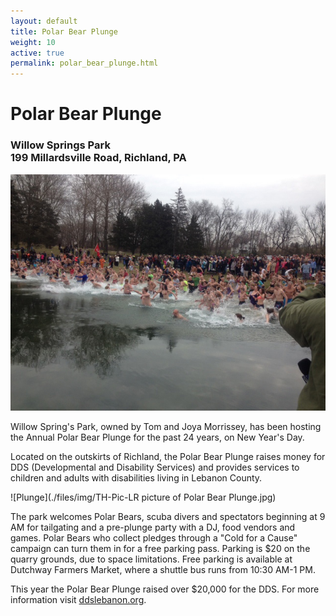 ```yaml
---
layout: default
title: Polar Bear Plunge
weight: 10
active: true
permalink: polar_bear_plunge.html
---
```


<script>
  mixpanel.track("Polar Bear Plunge Page");
</script>

# Polar Bear Plunge

### Willow Springs Park<br />199 Millardsville Road, Richland, PA

![Polar Bear Plunge](./files/img/Plunge-2014.jpg)

Willow Spring's Park, owned by Tom and Joya Morrissey, has been hosting the Annual Polar Bear Plunge for the past 24 years, on New Year's Day. 

Located on the outskirts of Richland, the Polar Bear Plunge raises money for DDS (Developmental and Disability Services) and provides services to children and adults with disabilities living in Lebanon County. 

![Plunge](./files/img/TH-Pic-LR picture of Polar Bear Plunge.jpg)

The park welcomes Polar Bears, scuba divers and spectators beginning at 9 AM for tailgating and a pre-plunge party with a DJ, food vendors and games. Polar Bears who collect pledges through a "Cold for a Cause" campaign can turn them in for a free parking pass. Parking is $20 on the quarry grounds, due to space limitations. Free parking is available at Dutchway Farmers Market, where a shuttle bus runs from 10:30 AM-1 PM. 

This year the Polar Bear Plunge raised over $20,000 for the DDS. For more information visit [ddslebanon.org](http://www.ddslebanon.org/). 

